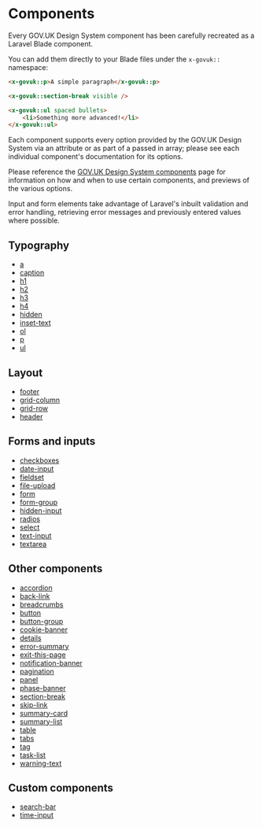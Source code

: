 # Components

Every GOV.UK Design System component has been carefully recreated as a Laravel Blade component.

You can add them directly to your Blade files under the `x-govuk::` namespace:

```html
<x-govuk::p>A simple paragraph</x-govuk::p>

<x-govuk::section-break visible />

<x-govuk::ul spaced bullets>
    <li>Something more advanced!</li>
</x-govuk::ul>
```

Each component supports every option provided by the GOV.UK Design System via an attribute or as part of a passed in array; please see each individual component's documentation for its options.

Please reference the [GOV.UK Design System components](https://design-system.service.gov.uk/components/) page for information on how and when to use certain components, and previews of the various options.

Input and form elements take advantage of Laravel's inbuilt validation and error handling, retrieving error messages and previously entered values where possible. 

## Typography
* [a](components/a.md)
* [caption](components/caption.md)
* [h1](components/h1.md)
* [h2](components/h2.md)
* [h3](components/h3.md)
* [h4](components/h4.md)
* [hidden](components/hidden.md)
* [inset-text](components/inset-text.md)
* [ol](components/ol.md)
* [p](components/p.md)
* [ul](components/ul.md)

## Layout
* [footer](components/footer.md)
* [grid-column](components/grid-column.md)
* [grid-row](components/grid-row.md)
* [header](components/header.md)

## Forms and inputs

* [checkboxes](components/checkboxes.md)
* [date-input](components/date-input.md)
* [fieldset](components/fieldset.md)
* [file-upload](components/file-upload.md)
* [form](components/form.md)
* [form-group](components/form-group.md)
* [hidden-input](components/hidden-input.md)
* [radios](components/radios.md)
* [select](components/select.md)
* [text-input](components/text-input.md)
* [textarea](components/textarea.md)

## Other components

* [accordion](components/accordion.md)
* [back-link](components/back-link.md)
* [breadcrumbs](components/breadcrumbs.md)
* [button](components/button.md)
* [button-group](components/button-group.md)
* [cookie-banner](components/cookie-banner.md)
* [details](components/details.md)
* [error-summary](components/error-summary.md)
* [exit-this-page](components/exit-this-page.md)
* [notification-banner](components/notification-banner.md)
* [pagination](components/pagination.md)
* [panel](components/panel.md)
* [phase-banner](components/phase-banner.md)
* [section-break](components/section-break.md)
* [skip-link](components/skip-link.md)
* [summary-card](components/summary-card.md)
* [summary-list](components/summary-list.md)
* [table](components/table.md)
* [tabs](components/tabs.md)
* [tag](components/tag.md)
* [task-list](components/task-list.md)
* [warning-text](components/warning-text.md)

## Custom components
* [search-bar](components/search-bar.md)
* [time-input](docs/components/time-input.md)
